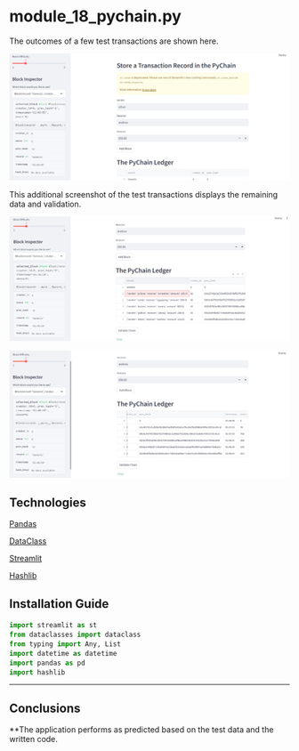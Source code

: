 # module_18_pychain.py

The outcomes of a few test transactions are shown here.

![Screenshot](https://github.com/Akosah304/module_18_pychain.py/blob/main/Instructions/Images/Screenshot%202024-03-24%20215205.png)

This additional screenshot of the test transactions displays the remaining data and validation.

![Screenshot](https://github.com/Akosah304/module_18_pychain.py/blob/main/Instructions/Images/Screenshot%202024-03-24%20215116.png)

![Screenshot](https://github.com/Akosah304/module_18_pychain.py/blob/main/Instructions/Images/Screenshot%202024-03-24%20215254.png)

## Technologies

[Pandas](https://pandas.pydata.org/)

[DataClass](https://docs.python.org/3/library/dataclasses.html)

[Streamlit](https://streamlit.io/)

[Hashlib](https://docs.python.org/3/library/hashlib.html)

## Installation Guide

```python
import streamlit as st
from dataclasses import dataclass
from typing import Any, List
import datetime as datetime
import pandas as pd
import hashlib
```
---

## Conclusions

**The application performs as predicted based on the test data and the written code.
